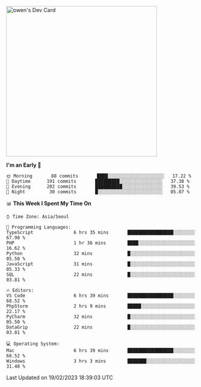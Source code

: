 <a href="https://app.daily.dev/owen_9066"><img src="https://api.daily.dev/devcards/51e5c69f10114f2abe0ae390c27b0828.png?r=hyb" width="400" alt="owen's Dev Card"/></a>

 
 <!--START_SECTION:waka-->
**I'm an Early 🐤** 

```text
🌞 Morning       88 commits       ████░░░░░░░░░░░░░░░░░░░░░   17.22 % 
🌆 Daytime      191 commits       █████████░░░░░░░░░░░░░░░░   37.38 % 
🌃 Evening      202 commits       ██████████░░░░░░░░░░░░░░░   39.53 % 
🌙 Night         30 commits       █░░░░░░░░░░░░░░░░░░░░░░░░   05.87 % 

```


📊 **This Week I Spent My Time On** 

```text
⌚︎ Time Zone: Asia/Seoul

💬 Programming Languages: 
TypeScript               6 hrs 35 mins       █████████████████░░░░░░░░   67.98 % 
PHP                      1 hr 36 mins        ████░░░░░░░░░░░░░░░░░░░░░   16.62 % 
Python                   32 mins             █░░░░░░░░░░░░░░░░░░░░░░░░   05.50 % 
JavaScript               31 mins             █░░░░░░░░░░░░░░░░░░░░░░░░   05.33 % 
SQL                      22 mins             █░░░░░░░░░░░░░░░░░░░░░░░░   03.81 % 

🔥 Editors: 
VS Code                  6 hrs 39 mins       █████████████████░░░░░░░░   68.52 % 
PhpStorm                 2 hrs 9 mins        █████░░░░░░░░░░░░░░░░░░░░   22.17 % 
PyCharm                  32 mins             █░░░░░░░░░░░░░░░░░░░░░░░░   05.50 % 
DataGrip                 22 mins             █░░░░░░░░░░░░░░░░░░░░░░░░   03.81 % 

💻 Operating System: 
Mac                      6 hrs 39 mins       █████████████████░░░░░░░░   68.52 % 
Windows                  3 hrs 3 mins        ███████░░░░░░░░░░░░░░░░░░   31.48 % 

```


 Last Updated on 19/02/2023 18:39:03 UTC
<!--END_SECTION:waka-->
